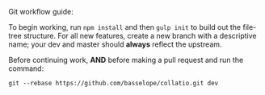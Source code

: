 Git workflow guide:

To begin working, run `npm install` and then `gulp init` to build out the file-tree structure. For all new features,
create a new branch with a descriptive name; your dev and master should **always** reflect the upstream.

Before continuing work, **AND** before making a pull request and run the command:

```
git --rebase https://github.com/basselope/collatio.git dev
```